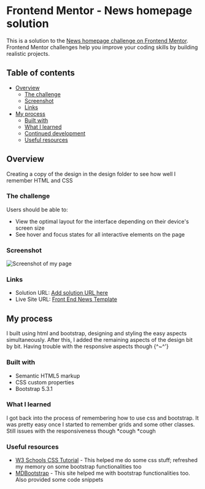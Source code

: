 # Frontend Mentor - News homepage solution

This is a solution to the [News homepage challenge on Frontend Mentor](https://www.frontendmentor.io/challenges/news-homepage-H6SWTa1MFl). Frontend Mentor challenges help you improve your coding skills by building realistic projects. 

## Table of contents

- [Overview](#overview)
  - [The challenge](#the-challenge)
  - [Screenshot](#screenshot)
  - [Links](#links)
- [My process](#my-process)
  - [Built with](#built-with)
  - [What I learned](#what-i-learned)
  - [Continued development](#continued-development)
  - [Useful resources](#useful-resources)

## Overview
Creating a copy of the design in the design folder to see how well I remember HTML and CSS

### The challenge

Users should be able to:

- View the optimal layout for the interface depending on their device's screen size
- See hover and focus states for all interactive elements on the page

### Screenshot

![Screenshot of my page](./screenshot.jpg)


### Links

- Solution URL: [Add solution URL here](https://your-solution-url.com)
- Live Site URL: [Front End News Template](https://wondrous-otter-2fd530.netlify.app/)

## My process
I built using html and bootstrap, designing and styling the easy aspects simultaneously. After this, I added the remaining aspects of the design bit by bit.
Having trouble with the responsive aspects though {^~^'}

### Built with

- Semantic HTML5 markup
- CSS custom properties
- Bootstrap 5.3.1

### What I learned

I got back into the process of remembering how to use css and bootstrap. It was pretty easy once I started to remember grids and some other classes. Still issues with the responsiveness though *cough *cough


### Useful resources

- [W3 Schools CSS Tutorial](https://www.w3schools.com/css/default.asp) - This helped me do some css stuff; refreshed my memory on some bootstrap functionalities too
- [MDBootstrap](https://mdbootstrap.com/) - This site helped me with bootstrap functionalities too. Also provided some code snippets
